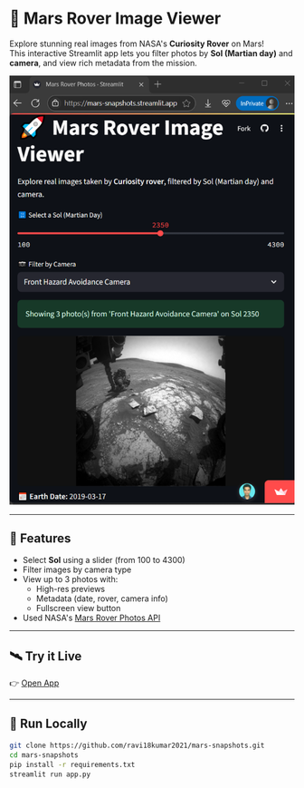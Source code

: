 # 🚀 Mars Rover Image Viewer

Explore stunning real images from NASA's **Curiosity Rover** on Mars!  
This interactive Streamlit app lets you filter photos by **Sol (Martian day)** and **camera**, and view rich metadata from the mission.

![screenshot](./screenshot.png)

---

## 🌌 Features

- Select **Sol** using a slider (from 100 to 4300)
- Filter images by camera type
- View up to 3 photos with:
  - High-res previews
  - Metadata (date, rover, camera info)
  - Fullscreen view button
- Used NASA's [Mars Rover Photos API](https://api.nasa.gov)

---

## 🛰️ Try it Live

👉 [Open App](https://mars-snapshots.streamlit.app/)

---

## 🚀 Run Locally

```bash
git clone https://github.com/ravi18kumar2021/mars-snapshots.git
cd mars-snapshots
pip install -r requirements.txt
streamlit run app.py